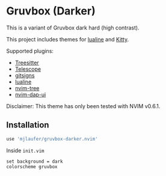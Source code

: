 # Gruvbox (Darker)

This is a variant of Gruvbox dark hard (high contrast).

This project includes themes for [lualine](https://github.com/nvim-lualine/lualine.nvim) and [Kitty](https://sw.kovidgoyal.net/kitty/).

Supported plugins:

-   [Treesitter](https://github.com/nvim-treesitter/nvim-treesitter)
-   [Telescope](https://github.com/nvim-telescope/telescope.nvim)
-   [gitsigns](https://github.com/lewis6991/gitsigns.nvim)
-   [lualine](https://github.com/nvim-lualine/lualine.nvim)
-   [nvim-tree](https://github.com/kyazdani42/nvim-tree.lua)
-   [nvim-dap-ui](https://github.com/rcarriga/nvim-dap-ui)

Disclaimer: This theme has only been tested with NVIM v0.6.1.

## Installation

```lua
use 'mjlaufer/gruvbox-darker.nvim'
```

Inside `init.vim`

```vim
set background = dark
colorscheme gruvbox
```
